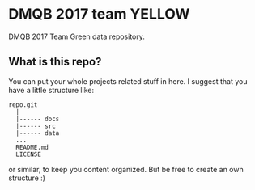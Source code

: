 # DMQB 2017 team YELLOW

DMQB 2017 Team Green data repository.

## What is this repo?
You can put your whole projects related stuff in here. I suggest that you have a little structure like:

    repo.git
      |
      |------ docs
      |------ src
      |------ data
      ...
      README.md
      LICENSE
      
or similar, to keep you content organized. But be free to create an own structure :)
